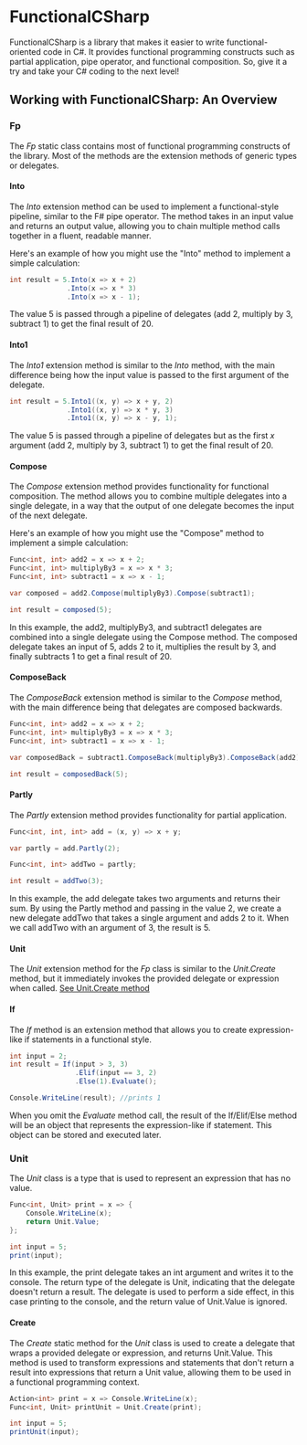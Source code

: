 # FunctionalCSharp

FunctionalCSharp is a library that makes it easier to write functional-oriented code in C#. It provides functional programming constructs such as partial application, pipe operator, and functional composition. So, give it a try and take your C# coding to the next level!

## Working with FunctionalCSharp: An Overview
### Fp

The _Fp_ static class contains most of functional programming constructs of the library. Most of the methods are the extension methods of generic types or delegates.

#### Into

The _Into_ extension method can be used to implement a functional-style pipeline, similar to the F# pipe operator. The method takes in an input value and returns an output value, allowing you to chain multiple method calls together in a fluent, readable manner.

Here's an example of how you might use the "Into" method to implement a simple calculation:

```csharp
int result = 5.Into(x => x + 2)
              .Into(x => x * 3)
              .Into(x => x - 1);
```
The value 5 is passed through a pipeline of delegates (add 2, multiply by 3, subtract 1) to get the final result of 20.

#### Into1

The _Into1_ extension method is similar to the _Into_ method, with the main difference being how the input value is passed to the first argument of the delegate.

```csharp
int result = 5.Into1((x, y) => x + y, 2)
              .Into1((x, y) => x * y, 3)
              .Into1((x, y) => x - y, 1);
```

The value 5 is passed through a pipeline of delegates but as the first _x_ argument (add 2, multiply by 3, subtract 1) to get the final result of 20.

#### Compose

The _Compose_ extension method provides functionality for functional composition. The method allows you to combine multiple delegates into a single delegate, in a way that the output of one delegate becomes the input of the next delegate.

Here's an example of how you might use the "Compose" method to implement a simple calculation:

```csharp
Func<int, int> add2 = x => x + 2;
Func<int, int> multiplyBy3 = x => x * 3;
Func<int, int> subtract1 = x => x - 1;

var composed = add2.Compose(multiplyBy3).Compose(subtract1);

int result = composed(5);
```

In this example, the add2, multiplyBy3, and subtract1 delegates are combined into a single delegate using the Compose method. The composed delegate takes an input of 5, adds 2 to it, multiplies the result by 3, and finally subtracts 1 to get a final result of 20.

#### ComposeBack

The _ComposeBack_ extension method is similar to the _Compose_ method, with the main difference being that delegates are composed backwards.

```csharp
Func<int, int> add2 = x => x + 2;
Func<int, int> multiplyBy3 = x => x * 3;
Func<int, int> subtract1 = x => x - 1;

var composedBack = subtract1.ComposeBack(multiplyBy3).ComposeBack(add2);

int result = composedBack(5);
```

#### Partly

The _Partly_ extension method provides functionality for partial application.

```csharp
Func<int, int, int> add = (x, y) => x + y;

var partly = add.Partly(2);

Func<int, int> addTwo = partly;

int result = addTwo(3);
```

In this example, the add delegate takes two arguments and returns their sum. By using the Partly method and passing in the value 2, we create a new delegate addTwo that takes a single argument and adds 2 to it. When we call addTwo with an argument of 3, the result is 5.

#### Unit

The _Unit_ extension method for the _Fp_ class is similar to the _Unit.Create_ method, but it immediately invokes the provided delegate or expression when called. [See Unit.Create method](#create)

#### If

The _If_ method is an extension method that allows you to create expression-like if statements in a functional style.

```csharp
int input = 2;
int result = If(input > 3, 3)
                .Elif(input == 3, 2)
                .Else(1).Evaluate();

Console.WriteLine(result); //prints 1
```

When you omit the _Evaluate_ method call, the result of the If/Elif/Else method will be an object that represents the expression-like if statement. This object can be stored and executed later. 

### Unit

The _Unit_ class is a type that is used to represent an expression that has no value.

```csharp
Func<int, Unit> print = x => {
    Console.WriteLine(x);
    return Unit.Value;
};

int input = 5;
print(input);
```

In this example, the print delegate takes an int argument and writes it to the console. The return type of the delegate is Unit, indicating that the delegate doesn't return a result. The delegate is used to perform a side effect, in this case printing to the console, and the return value of Unit.Value is ignored.

#### Create

The _Create_ static method for the _Unit_ class is used to create a delegate that wraps a provided delegate or expression, and returns Unit.Value. This method is used to transform expressions and statements that don't return a result into expressions that return a Unit value, allowing them to be used in a functional programming context.

```csharp
Action<int> print = x => Console.WriteLine(x);
Func<int, Unit> printUnit = Unit.Create(print);

int input = 5;
printUnit(input);
```
